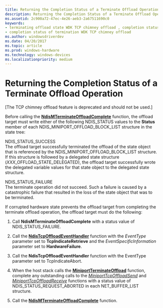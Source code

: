 ```yaml
---
title: Returning the Completion Status of a Terminate Offload Operation
description: Returning the Completion Status of a Terminate Offload Operation
ms.assetid: 2c900a72-47ec-4e26-aeb3-2a67511690c0
keywords:
- terminating offload state WDK TCP chimney offload , completion status
- completion status of termination WDK TCP chimney offload
ms.author: windowsdriverdev
ms.date: 04/20/2017
ms.topic: article
ms.prod: windows-hardware
ms.technology: windows-devices
ms.localizationpriority: medium
---
```


# Returning the Completion Status of a Terminate Offload Operation


\[The TCP chimney offload feature is deprecated and should not be used.\]




Before calling the [**NdisMTerminateOffloadComplete**](https://msdn.microsoft.com/library/windows/hardware/ff563685) function, the offload target must write either of the following NDIS\_STATUS values to the **Status** member of each NDIS\_MINIPORT\_OFFLOAD\_BLOCK\_LIST structure in the state tree:

<a href="" id="ndis-status-success"></a>NDIS\_STATUS\_SUCCESS  
The offload target successfully terminated the offload of the state object that is referenced by the NDIS\_MINIPORT\_OFFLOAD\_BLOCK\_LIST structure. If this structure is followed by a delegated state structure (*XXX*\_OFFLOAD\_STATE\_DELEGATED), the offload target successfully wrote the delegated variable values for that state object to the delegated state structure.

<a href="" id="ndis-status-failure"></a>NDIS\_STATUS\_FAILURE  
The terminate operation did not succeed. Such a failure is caused by a catastrophic failure that resulted in the loss of the state object that was to be terminated.

If corrupted hardware state prevents the offload target from completing the terminate offload operation, the offload target must do the following:

1.  Call **NdisMTerminateOffloadComplete** with a status value of NDIS\_STATUS\_FAILURE.

2.  Call the [**NdisTcpOffloadEventHandler**](https://msdn.microsoft.com/library/windows/hardware/ff564595) function with the *EventType* parameter set to **TcpIndicateRetrieve** and the *EventSpecificInformation* parameter set to **HardwareFailure**.

3.  Call the **NdisTcpOffloadEventHandler** function with the EventType parameter set to TcpIndicateAbort.

4.  When the host stack calls the [**MiniportTerminateOffload**](https://msdn.microsoft.com/library/windows/hardware/ff559468) function, complete any outstanding calls to the [*MiniportTcpOffloadSend*](https://msdn.microsoft.com/library/windows/hardware/ff559464) and [*MiniportTcpOffloadReceive*](https://msdn.microsoft.com/library/windows/hardware/ff559460) functions with a status value of NDIS\_STATUS\_REQUEST\_ABORTED in each NET\_BUFFER\_LIST structure.

5.  Call the [**NdisMTerminateOffloadComplete**](https://msdn.microsoft.com/library/windows/hardware/ff563685) function.

 

 





